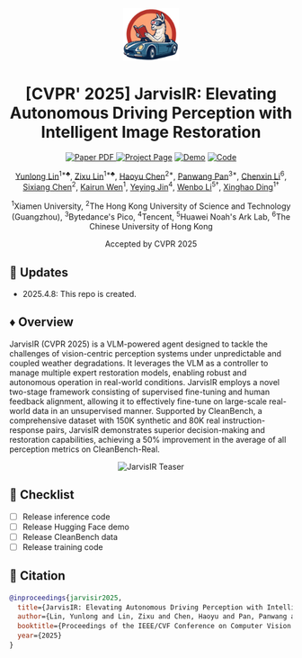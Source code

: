 <div align="center">
<div align="center">
  <img src="assets/icon.png" alt="JarvisIR Logo" width="100px">
  <h1>[CVPR' 2025] JarvisIR: Elevating Autonomous Driving Perception with Intelligent Image Restoration</h1>
</div>

<a href="https://lyl1015.github.io/papers/CVPR2025_JarvisIR.pdf" target="_blank" rel="noopener noreferrer">
  <img src="https://img.shields.io/badge/Paper-JarvisIR-b31b1b" alt="Paper PDF">
</a>
<!-- <a href="#"><img src="https://img.shields.io/badge/arXiv-即将发布-b31b1b" alt="arXiv"></a> -->
<a href="https://cvpr2025-jarvisir.github.io/"><img src="https://img.shields.io/badge/Project-Page-green" alt="Project Page"></a>
<a href="#"><img src="https://img.shields.io/badge/%F0%9F%A4%97%20Hugging%20Face-Coming%20Soon-blue" alt="Demo"></a>
<a href="https://github.com/LYL1015/JarvisIR?tab=readme-ov-file/"><img src="https://img.shields.io/badge/GitHub-Code-black" alt="Code"></a>

<!-- **提升自动驾驶感知能力的智能图像恢复技术** -->

<!-- **[厦门大学](https://www.xmu.edu.cn/)** | **[香港科技大学（广州）](https://hkust-gz.edu.cn/)** | **[字节跳动Pico](https://www.picoxr.com/)** | **[腾讯](https://www.tencent.com/)** | **[华为诺亚方舟实验室](https://www.huawei.com/)** | **[香港中文大学](https://www.cuhk.edu.hk/)** -->


[Yunlong Lin](https://lyl1015.github.io/)<sup>1*♣</sup>, [Zixu Lin](https://github.com/)<sup>1*♣</sup>, [Haoyu Chen](https://haoyuchen.com/)<sup>2*</sup>, [Panwang Pan](https://paulpanwang.github.io/)<sup>3*</sup>, [Chenxin Li](https://chenxinli001.github.io/)<sup>6</sup>, [Sixiang Chen](https://ephemeral182.github.io/)<sup>2</sup>, [Kairun Wen](https://kairunwen.github.io/)<sup>1</sup>, [Yeying Jin](https://jinyeying.github.io/)<sup>4</sup>, [Wenbo Li](https://fenglinglwb.github.io/)<sup>5†</sup>, [Xinghao Ding](https://scholar.google.com/citations?user=k5hVBfMAAAAJ&hl=zh-CN)<sup>1†</sup>

<sup>1</sup>Xiamen University, <sup>2</sup>The Hong Kong University of Science and Technology (Guangzhou), <sup>3</sup>Bytedance's Pico, <sup>4</sup>Tencent, <sup>5</sup>Huawei Noah's Ark Lab, <sup>6</sup>The Chinese University of Hong Kong
<!-- <sup>*</sup>Equal Contribution <sup>♣</sup>Equal Contribution <sup>†</sup>Corresponding Author -->
Accepted by CVPR 2025
</div>


## :postbox: Updates
<!-- - 2023.12.04: Add an option to speed up the inference process by adjusting the number of denoising steps. -->
<!-- - 2024.2.9: Release our demo codes and models. Have fun! :yum: -->
- 2025.4.8: This repo is created.

## :diamonds: Overview
JarvisIR (CVPR 2025) is a VLM-powered agent designed to tackle the challenges of vision-centric perception systems under unpredictable and coupled weather degradations. It leverages the VLM as a controller to manage multiple expert restoration models, enabling robust and autonomous operation in real-world conditions. JarvisIR employs a novel two-stage framework consisting of supervised fine-tuning and human feedback alignment, allowing it to effectively fine-tune on large-scale real-world data in an unsupervised manner. Supported by CleanBench, a comprehensive dataset with 150K synthetic and 80K real instruction-response pairs, JarvisIR demonstrates superior decision-making and restoration capabilities, achieving a 50% improvement in the average of all perception metrics on CleanBench-Real.
<div align="center">
  <img src="assets/teaser1.png" alt="JarvisIR Teaser" width="800px">
</div>


## :circus_tent: Checklist

- [ ] Release inference code
- [ ] Release Hugging Face demo
- [ ] Release CleanBench data
- [ ] Release training code

## :love_you_gesture: Citation
```bibtex
@inproceedings{jarvisir2025,
  title={JarvisIR: Elevating Autonomous Driving Perception with Intelligent Image Restoration},
  author={Lin, Yunlong and Lin, Zixu and Chen, Haoyu and Pan, Panwang and Li, Chenxin and Chen, Sixiang and Jin, Yeying and Li, Wenbo and Ding, Xinghao},
  booktitle={Proceedings of the IEEE/CVF Conference on Computer Vision and Pattern Recognition (CVPR)},
  year={2025}
}
```